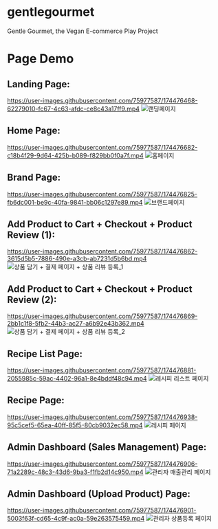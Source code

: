 # gentlegourmet
Gentle Gourmet, the Vegan E-commerce Play Project


# Page Demo



Landing Page:
-------------
https://user-images.githubusercontent.com/75977587/174476468-62279010-fc67-4c63-afdc-ce8c43a17ff9.mp4
![랜딩페이지](https://user-images.githubusercontent.com/75977587/174477103-6e26384f-d038-4e43-bd4f-0b419b84121d.gif)

Home Page:
-------------
https://user-images.githubusercontent.com/75977587/174476682-c18b4f29-9d64-425b-b089-f829bb0f0a7f.mp4
![홈페이지](https://user-images.githubusercontent.com/75977587/174477107-c590cfa0-0bd9-46b2-8a89-e44d9c843824.gif)

Brand Page:
-------------
https://user-images.githubusercontent.com/75977587/174476825-fb6dc001-be9c-40fa-9841-bb06c1297e89.mp4
![브랜드페이지](https://user-images.githubusercontent.com/75977587/174477167-9909a10b-a292-4d67-869a-b9ef9e92a666.gif)

Add Product to Cart + Checkout + Product Review (1):
-------------
https://user-images.githubusercontent.com/75977587/174476862-3615d5b5-7886-490e-a3cb-ab7231d5b6bd.mp4
![상품 담기 + 결제 페이지 + 상품 리뷰 등록_1](https://user-images.githubusercontent.com/75977587/174477176-de72b660-18f7-4a13-857e-b59473fa7f74.gif)

Add Product to Cart + Checkout + Product Review (2):
-------------
https://user-images.githubusercontent.com/75977587/174476869-2bb1c1f8-5fb2-44b3-ac27-a6b92e43b362.mp4
![상품 담기 + 결제 페이지 + 상품 리뷰 등록_2](https://user-images.githubusercontent.com/75977587/174477184-41148476-126c-4544-b4ee-6794788910b9.gif)

Recipe List Page:
-------------
https://user-images.githubusercontent.com/75977587/174476881-2055985c-59ac-4402-96a1-8e4bddf48c94.mp4
![레시피 리스트 페이지](https://user-images.githubusercontent.com/75977587/174477200-ca70e73d-567d-43cd-94ed-493efa46c98f.gif)

Recipe Page:
-------------
https://user-images.githubusercontent.com/75977587/174476938-95c5cef5-65ea-40ff-85f5-80cb9032ec58.mp4
![레시피 페이지](https://user-images.githubusercontent.com/75977587/174477205-3ea9cbc6-dcc2-460c-b036-b73c43dc4e68.gif)

Admin Dashboard (Sales Management) Page:
-------------
https://user-images.githubusercontent.com/75977587/174476906-71a2289c-48c3-43d6-9ba3-f1fb2d14c950.mp4
![관리자 매출관리 페이지](https://user-images.githubusercontent.com/75977587/174477208-a047efd8-aac3-4ac0-9743-d74f1d8e22b6.gif)

Admin Dashboard (Upload Product) Page:
-------------
https://user-images.githubusercontent.com/75977587/174476901-5003f63f-cd65-4c9f-ac0a-59e263575459.mp4
![관리자 상품등록 페이지](https://user-images.githubusercontent.com/75977587/174477209-cb103bad-6a69-4a7e-afeb-e12f31fd4f6b.gif)


